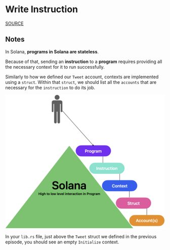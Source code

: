 # Write Instruction

[SOURCE](./2_Our%20first%20instruction%20_%20Create%20a%20Solana%20dApp%20from%20scratch%20_%20Loris.pdf)

## Notes

In Solana, **programs in Solana are stateless**.

Because of that, sending an **instruction** to a **program** requires providing all the necessary context for it to run successfully.

Similarly to how we defined our `Tweet` account, contexts are implemented using a `struct`. Within that `struct`, we should list all the `accounts` that are necessary for the `instruction` to do its job.

![](../img/solana_program_high_to_low_level_interaction.png)

In your `lib.rs` file, just above the `Tweet` struct we defined in the previous episode, you should see an empty `Initialize` context.

